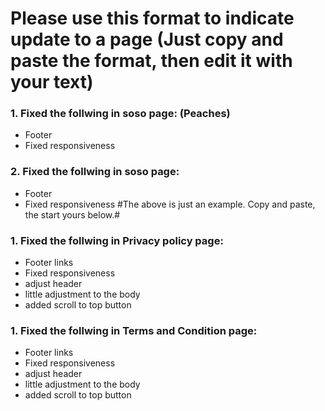 # Please use this format to indicate update to a page (Just copy and paste the format, then edit it with your text)

### 1. Fixed the follwing in soso page:  (Peaches)
* Footer
* Fixed responsiveness
### 2. Fixed the follwing in soso page:  
* Footer
* Fixed responsiveness
#The above is just an example. Copy and paste, the start yours below.#

### 1. Fixed the follwing in Privacy policy page:  
* Footer links
* Fixed responsiveness
* adjust header
* little adjustment to the body
* added scroll to top button
### 1. Fixed the follwing in Terms and Condition page:  
* Footer links
* Fixed responsiveness
* adjust header
* little adjustment to the body
* added scroll to top button
